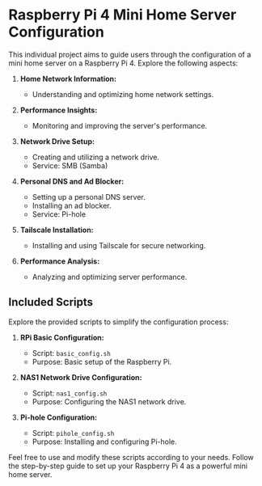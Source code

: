 # Raspberry Pi 4 Mini Home Server Configuration

This individual project aims to guide users through the configuration of a mini home server on a Raspberry Pi 4. Explore the following aspects:

1. **Home Network Information:**
   - Understanding and optimizing home network settings.

2. **Performance Insights:**
   - Monitoring and improving the server's performance.

3. **Network Drive Setup:**
   - Creating and utilizing a network drive.
   - Service: SMB (Samba)

4. **Personal DNS and Ad Blocker:**
   - Setting up a personal DNS server.
   - Installing an ad blocker.
   - Service: Pi-hole

5. **Tailscale Installation:**
   - Installing and using Tailscale for secure networking.

6. **Performance Analysis:**
   - Analyzing and optimizing server performance.

## Included Scripts

Explore the provided scripts to simplify the configuration process:

1. **RPi Basic Configuration:**
   - Script: `basic_config.sh`
   - Purpose: Basic setup of the Raspberry Pi.

2. **NAS1 Network Drive Configuration:**
   - Script: `nas1_config.sh`
   - Purpose: Configuring the NAS1 network drive.

3. **Pi-hole Configuration:**
   - Script: `pihole_config.sh`
   - Purpose: Installing and configuring Pi-hole.

Feel free to use and modify these scripts according to your needs. Follow the step-by-step guide to set up your Raspberry Pi 4 as a powerful mini home server.
